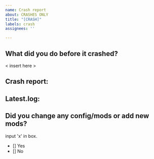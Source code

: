 ```yaml
---
name: Crash report
about: CRASHES ONLY
title: "[CRASH]"
labels: crash
assignees: ''

---
```


## What did you do before it crashed?
< insert here >


## Crash report:



## Latest.log:



## Did you change any config/mods or add new mods?
input 'x' in box.

- [] Yes
- [] No
